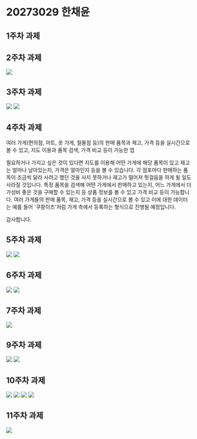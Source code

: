 # 20273029 한채윤

## 1주차 과제

## 2주차 과제

<img width="" height="" src="./png/Toast.jpg"></img>

## 3주차 과제

<img width="" height="" src="./png/Naver.jpg"></img>
<img width="" height="" src="./png/Call.jpg"></img>

## 4주차 과제

 여러 가게(편의점, 마트, 옷 가게, 철물점 등)의 판매 품목과 재고, 가격 등을 실시간으로 볼 수 있고, 지도 이용과 품목 검색, 가격 비교 등이 가능한 앱

 필요하거나 가지고 싶은 것이 있다면 지도를 이용해 어떤 가게에 해당 품목이 있고 재고는 얼마나 남아있는지, 가격은 얼마인지 등을 볼 수 있습니다. 각 점포마다 판매하는 품목이 조금씩 달라 사려고 했던 것을 사지 못하거나 재고가 떨어져 헛걸음을 하게 될 일도 사라질 것입니다. 특정 품목을 검색해 어떤 가게에서 판매하고 있는지, 어느 가게에서 더 가성비 좋은 것을 구매할 수 있는지 등 상품 정보를 볼 수 있고 가격 비교 등이 가능합니다. 여러 가게들의 판매 품목, 재고, 가격 등을 실시간으로 볼 수 있고 이에 대한 데이터는 예를 들어 '쿠팡이츠'처럼 가게 측에서 등록하는 형식으로 진행될 예정입니다.
 
  감사합니다.

## 5주차 과제

<img width="" height="" src="./png/pic2.jpg"></img>
<img width="" height="" src="./png/pic1.jpg"></img>

## 6주차 과제

<img width="" height="" src="./png/6_1.jpg"></img>
<img width="" height="" src="./png/6_2.jpg"></img>

## 7주차 과제

<img width="" height="" src="./png/7.jpg"></img>

## 9주차 과제

<img width="" height="" src="./png/9_1.jpg"></img>
<img width="" height="" src="./png/9_2.jpg"></img>

## 10주차 과제

<img width="" height="" src="./png/10_1.jpg"></img>
<img width="" height="" src="./png/10_2.jpg"></img>
<img width="" height="" src="./png/10_3.jpg"></img>
<img width="" height="" src="./png/10_4.jpg"></img>

## 11주차 과제
<img width="" height="" src="./png/11.jpg"></img>
